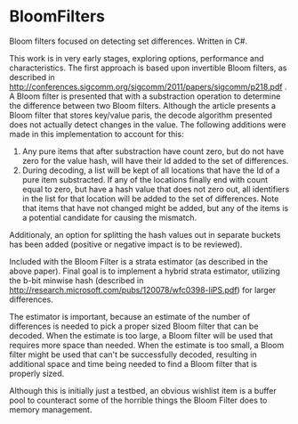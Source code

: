 # BloomFilters
Bloom filters focused on detecting set differences. Written in C#.

This work is in very early stages, exploring options, performance and characteristics.  The first approach is based upon invertible Bloom filters, as described in http://conferences.sigcomm.org/sigcomm/2011/papers/sigcomm/p218.pdf . A Bloom filter is presented that with a substraction operation to determine the difference between two Bloom filters. Although the article presents a Bloom filter that stores key/value paris, the decode algorithm presented does not actually detect changes in the value. The following additions were made in this implementation to account for this:

1. Any pure items that after substraction have count zero, but do not have zero for the value hash, will have their Id added to the set of differences.
2. During decoding, a list will be kept of all locations that have the Id of a pure item substracted. If any of the locations finally end with count equal to zero, but have a hash value that does not zero out, all identifiers in the list for that location will be added to the set of differences. Note that items that have not changed might be added, but any of the items is a potential candidate for causing the mismatch.

Additionaly, an option for splitting the hash values out in separate buckets has been added (positive or negative impact is to be reviewed).

Included with the Bloom Filter is a strata estimator (as described in the above paper). Final goal is to implement a hybrid strata estimator, utilizing the b-bit minwise hash (described in http://research.microsoft.com/pubs/120078/wfc0398-liPS.pdf) for larger differences.

The estimator is important, because an estimate of the number of differences is needed to pick a proper sized Bloom filter that can be decoded. When the estimate is too large, a Bloom filter will be used that requires more space than needed. When the estimate is too small, a Bloom filter might be used that can't be successfully decoded, resulting in additional space and time being needed to find a Bloom filter that is properly sized.

Although this is initially just a testbed, an obvious wishlist item is a buffer pool to counteract some of the horrible things the Bloom Filter does to memory management.
